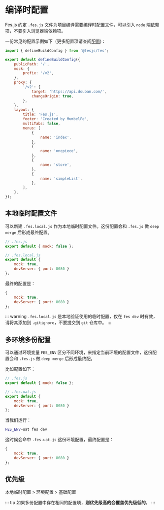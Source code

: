 # 编译时配置

Fes.js 约定 `.fes.js` 文件为项目编译需要编译时配置文件，可以引入 `node` 端依赖项，不要引入浏览器端依赖项。

一份常见的配置示例如下（更多配置项请查阅[配置](../reference/config))：

```js
import { defineBuildConfig } from '@fesjs/fes';

export default defineBuildConfig({
    publicPath: '/',
    mock: {
        prefix: '/v2',
    },
    proxy: {
        '/v2': {
            target: 'https://api.douban.com/',
            changeOrigin: true,
        },
    },
    layout: {
        title: 'Fes.js',
        footer: 'Created by MumbelFe',
        multiTabs: false,
        menus: [
            {
                name: 'index',
            },
            {
                name: 'onepiece',
            },
            {
                name: 'store',
            },
            {
                name: 'simpleList',
            },
        ],
    },
});
```

## 本地临时配置文件

可以新建 `.fes.local.js` 作为本地临时配置文件。这份配置会和 `.fes.js` 做 `deep merge` 后形成最终配置。

```js
// .fes.js
export default { mock: false };

// .fes.local.js
export default {
    mock: true,
    devServer: { port: 8080 }
};
```

最终的配置是：

```js
{
    mock: true,
    devServer: { port: 8080 }
};
```

::: warning
`.fes.local.js` 是本地验证使用的临时配置，仅在 `fes dev` 时有效，请将其添加到 `.gitignore`，不要提交到 `git` 仓库中。
:::

## 多环境多份配置

可以通过环境变量 `FES_ENV` 区分不同环境，来指定当前环境的配置文件，这份配置会和 `.fes.js` 做 `deep merge` 后形成最终配。

比如配置如下：

```js
// .fes.js
export default { mock: false };

// .fes.uat.js
export default {
    mock: true,
    devServer: { port: 8080 }
};
```

当我们运行：

```bash
FES_ENV=uat fes dev
```

这时候会命中 `.fes.uat.js` 这份环境配置，最终配置是：

```js
{
    mock: true,
    devServer: { port: 8080 }
};
```

## 优先级

本地临时配置 > 环境配置 > 基础配置

::: tip
如果多份配置中存在相同的配置项，**则优先级高的会覆盖优先级低的**。
:::
